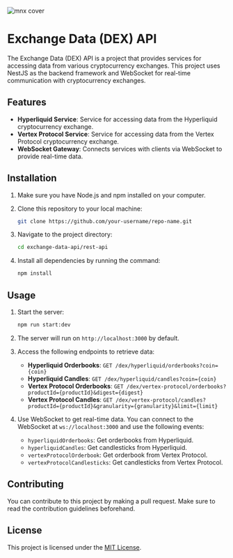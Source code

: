 ![mnx cover](https://media.licdn.com/dms/image/D563DAQGCAagNuSNUPg/image-scale_191_1128/0/1702209133763/manexus_cover?e=2147483647&v=beta&t=XjP47H-qopznPty9joJFd91FWte_in8nngVDQgxv79U)

# Exchange Data (DEX) API

The Exchange Data (DEX) API is a project that provides services for accessing data from various cryptocurrency exchanges. This project uses NestJS as the backend framework and WebSocket for real-time communication with cryptocurrency exchanges.

## Features

- **Hyperliquid Service**: Service for accessing data from the Hyperliquid cryptocurrency exchange.
- **Vertex Protocol Service**: Service for accessing data from the Vertex Protocol cryptocurrency exchange.
- **WebSocket Gateway**: Connects services with clients via WebSocket to provide real-time data.

## Installation

1. Make sure you have Node.js and npm installed on your computer.
2. Clone this repository to your local machine:

    ```bash
    git clone https://github.com/your-username/repo-name.git
    ```

3. Navigate to the project directory:

    ```bash
    cd exchange-data-api/rest-api
    ```

4. Install all dependencies by running the command:

    ```bash
    npm install
    ```

## Usage

1. Start the server:

    ```bash
    npm run start:dev
    ```

2. The server will run on `http://localhost:3000` by default.

3. Access the following endpoints to retrieve data:

    - **Hyperliquid Orderbooks**: `GET /dex/hyperliquid/orderbooks?coin={coin}`
    - **Hyperliquid Candles**: `GET /dex/hyperliquid/candles?coin={coin}`
    - **Vertex Protocol Orderbooks**: `GET /dex/vertex-protocol/orderbooks?productId={productId}&digest={digest}`
    - **Vertex Protocol Candles**: `GET /dex/vertex-protocol/candles?productId={productId}&granularity={granularity}&limit={limit}`

4. Use WebSocket to get real-time data. You can connect to the WebSocket at `ws://localhost:3000` and use the following events:

    - `hyperliquidOrderbooks`: Get orderbooks from Hyperliquid.
    - `hyperliquidCandles`: Get candlesticks from Hyperliquid.
    - `vertexProtocolOrderbook`: Get orderbook from Vertex Protocol.
    - `vertexProtocolCandlesticks`: Get candlesticks from Vertex Protocol.

## Contributing

You can contribute to this project by making a pull request. Make sure to read the contribution guidelines beforehand.

## License

This project is licensed under the [MIT License](LICENSE).
